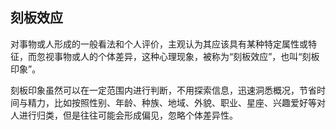 ## 刻板效应

对事物或人形成的一般看法和个人评价，主观认为其应该具有某种特定属性或特征，而忽视事物或人的个体差异，这种心理现象，被称为“刻板效应”，也叫“刻板印象”。

刻板印象虽然可以在一定范围内进行判断，不用探索信息，迅速洞悉概况，节省时间与精力，比如按照性别、年龄、种族、地域、外貌、职业、星座、兴趣爱好等对人进行归类，但是往往可能会形成偏见，忽略个体差异性。
